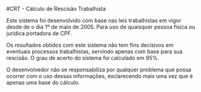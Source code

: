 #CRT - Cálculo de Rescisão Trabalhista

Este sistema foi desenvolvido com base nas leis trabalhistas 
em vigor desde de o dia 1º de maio de 2005. Para uso de quaisquer
pessoa física ou jurídica portadora de CPF.
	
Os resultados obtidos com este sistema não tem fins decisivos
em eventuais processos trabalhistas, servindo apenas com base para
sua rescisão. O grau de acerto do sistema foi calculado em 95%.

O desenvolvedor não se responsabiliza por qualquer problema
que possa ocorrer com o uso dessas informações, exclarecendo mais uma
vez que é apenas uma base do cálculo.
